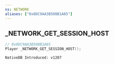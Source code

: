 ```yaml
---
ns: NETWORK
aliases: ["0x8DC9AA3B508B1A85"]
---
```

## _NETWORK_GET_SESSION_HOST

```c
// 0x8DC9AA3B508B1A85
Player _NETWORK_GET_SESSION_HOST();
```

```
NativeDB Introduced: v1207
```

